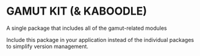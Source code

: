 # GAMUT KIT (& KABOODLE)

A single package that includes all of the gamut-related modules

Include this package in your application instead of the individual packages to simplify version management.
